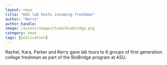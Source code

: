 ```yaml
---
layout: news
title: "KGS lab hosts incoming freshman"
author: "Kerry"
author_handle: 
image: /assets/images/team/biobridge.png
category: news
tags: [publication]
---
```

Rachel, Kara, Parker and Kerry gave lab tours to 6 groups of first generation college freshman as part of the BioBridge program at ASU. 